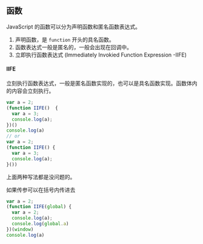 ## 函数

JavaScript 的函数可以分为声明函数和匿名函数表达式。

1. 声明函数，是 `function` 开头的具名函数。
2. 函数表达式一般是匿名的，一般会出现在回调中。
3. 立即执行函数表达式 (Immediately Invokied Function Expression -IIFE)


#### IIFE
立刻执行函数表达式，一般是匿名函数实现的，也可以是具名函数实现。函数体内的内容会立刻执行。

```js
var a = 2;
(function IIFE()  {
  var a = 3;
  console.log(a);
})()
console.log(a)
// or
var a = 2;
(function IIFE() {
  var a = 3;
  console.log(a);
}())
```
上面两种写法都是没问题的。

如果传参可以在括号内传进去

```js
var a = 2;
(function IIFE(global) {
  var a = 2;
  console.log(a);
  console.log(global.a)
})(window)
console.log(a)
```
